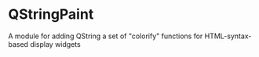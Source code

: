 # QStringPaint
A module for adding QString a set of "colorify" functions for HTML-syntax-based display widgets
